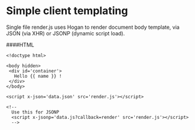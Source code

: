 Simple client templating
========================

Single file render.js uses Hogan to render document body template, via JSON (via XHR) or JSONP (dynamic script load).

####HTML
````
<!doctype html>

<body hidden>
 <div id='container'>
   Hello {{ name }} !
 </div>
</body>

<script x-json='data.json' src='render.js'></script>

<!--
  Use this for JSONP 
  <script x-jsonp='data.js?callback=render' src='render.js'></script>
  -->
````
